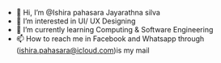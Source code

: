 - 👋 Hi, I’m @Ishira pahasara Jayarathna silva
- 👀 I’m interested in UI/ UX Designing
- 🌱 I’m currently learning Computing & Software Engineering
- 📫 How to reach me in Facebook and Whatsapp through (ishira.pahasara@icloud.com)is my mail

<!---
Ishirapahasarajayarathnasilva/Ishirapahasarajayarathnasilva is a ✨ special ✨ repository because its `README.md` (this file) appears on your GitHub profile.
You can click the Preview link to take a look at your changes.
--->
